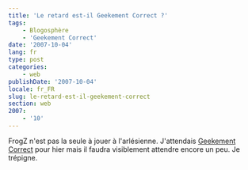 ```yaml
---
title: 'Le retard est-il Geekement Correct ?'
tags:
    - Blogosphère
    - 'Geekement Correct'
date: '2007-10-04'
lang: fr
type: post
categories:
    - web
publishDate: '2007-10-04'
locale: fr_FR
slug: le-retard-est-il-geekement-correct
section: web
2007:
    - '10'
---
```


FrogZ n'est pas la seule à jouer à l'arlésienne. J'attendais [Geekement Correct](http://www.hugedomains.com/domain_profile.cfm?d=geekementcorrect&amp;e=com) pour hier mais il faudra visiblement attendre encore un peu. Je trépigne.